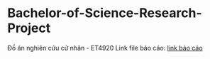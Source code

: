 # Bachelor-of-Science-Research-Project
Đồ án nghiên cứu cử nhân - ET4920
Link file báo cáo: [link báo cáo](https://husteduvn-my.sharepoint.com/:w:/r/personal/hieu_nt213921_sis_hust_edu_vn/Documents/T%C3%80I%20LI%E1%BB%86U%20H%E1%BB%8CC%20T%E1%BA%ACP%20%C4%90TVT/CHUY%C3%8AN%20NG%C3%80NH/n%C4%83m%204.2/DANC/final_report.docx?d=w10e623af42c6439b8e7cba6b9a2e7ebb&csf=1&web=1&e=zrybYH)
